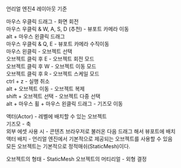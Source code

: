 언리얼 엔진4 레이아웃 기준

마우스 우클릭 드래그 - 화면 회전                                            
마우스 우클릭 & W, A, S, D (추천) - 뷰포트 카메라 이동                                 
alt + 마우스 왼클릭 드래그                              
마우스 우클릭 & Q, E - 뷰포트 카메라 수직이동                           
마우스 왼클릭 - 오브젝트 선택                      
오브젝트 클릭 후 E - 오브젝트 회전 모드                       
오브젝트 클릭 후 W - 오브젝트 이동 모드                            
오브젝트 클릭 후 R - 오브젝트 스케일 모드                            
ctrl + z - 실행 취소                           
alt + 오브젝트 이동 - 오브젝트 복제                         
shift + 오브젝트 선택 - 오브젝트 다중 선택                        
alt + 마우스 휠 + 마우스 왼클릭 드래그 - 기즈모 이동

액터(Actor) - 레벨에 배치할 수 있는 오브젝트                               
기즈모 - 축                        
외부 에셋 사용 시 - 콘텐츠 브라우저로 불러온 다음 드래그 해서 뷰포트에 배치                               
액터 배치 - 언리얼 엔진에서 기본적으로 제공되는 오브젝트를 사용할 수 있음                           
모든 오브젝트는 기본적으로 정적매쉬(StaticMesh)이다.

오브젝트의 형태 - StaticMesh
오브젝트의 머티리얼 - 외형 결정
